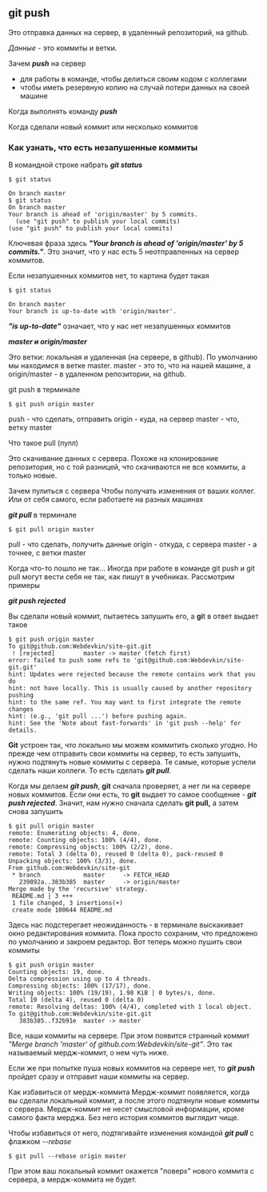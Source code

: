 ## git push 

Это отправка данных на сервер, в удаленный репозиторий, на github. 

*Данные* - это коммиты и ветки.

Зачем ***push*** на сервер
- для работы в команде, чтобы делиться своим кодом с коллегами
- чтобы иметь резервную копию на случай потери данных на своей машине


Когда выполнять команду ***push***

Когда сделали новый коммит или несколько коммитов

### Как узнать, что есть незапушенные коммиты

В командной строке набрать ***git status***


    $ git status
    
    On branch master
    $ git status
    On branch master
    Your branch is ahead of 'origin/master' by 5 commits.
      (use "git push" to publish your local commits)
    (use "git push" to publish your local commits)

Ключевая фраза здесь ***"Your branch is ahead of 'origin/master' by 5 commits."***. Это значит, что у нас есть 5 неотправленных на сервер коммитов.

 Если незапушенных коммитов нет, то картина будет такая


    $ git status
    
    On branch master
    Your branch is up-to-date with 'origin/master'.


***"is up-to-date"*** означает, что у нас нет незапушенных коммитов

***master и origin/master***

Это ветки: локальная и удаленная (на сервере, в github). По умолчанию мы находимся в ветке master. 
 master - это то, что на нашей машине, а origin/master - в удаленном репозитории, на github.

git push в терминале

    $ git push origin master

push - что сделать, отправить
origin - куда, на сервер
master - что, ветку master

Что такое pull (пулл)

Это скачивание данных с сервера. Похоже на клонирование репозитория, но с той разницей, что скачиваются не все коммиты, а только новые.

Зачем пулиться с сервера
Чтобы получать изменения от ваших коллег. Или от себя самого, если работаете на разных машинах

***git pull*** в терминале

    $ git pull origin master

pull - что сделать, получить данные
origin - откуда, с сервера
master - а точнее, с ветки master

Когда что-то пошло не так...
Иногда при работе в команде git push и git pull могут вести себя не так, как пишут в учебниках. Рассмотрим примеры

***git push rejected***

Вы сделали новый коммит, пытаетесь запушить его, а **gi**t в ответ выдает такое


    $ git push origin master
    To git@github.com:Webdevkin/site-git.git
     ! [rejected]        master -> master (fetch first)
    error: failed to push some refs to 'git@github.com:Webdevkin/site-git.git'
    hint: Updates were rejected because the remote contains work that you do
    hint: not have locally. This is usually caused by another repository pushing
    hint: to the same ref. You may want to first integrate the remote changes
    hint: (e.g., 'git pull ...') before pushing again.
    hint: See the 'Note about fast-forwards' in 'git push --help' for details.


**Git** устроен так, что локально мы можем коммитить сколько угодно. Но прежде чем отправить свои коммиты на сервер, то есть запушить, нужно подтянуть новые коммиты с сервера. Те самые, которые успели сделать наши коллеги. То есть сделать ***git pull***.

Когда мы делаем ***git push***, **git** сначала проверяет, а нет ли на сервере новых коммитов. Если они есть, то **git** выдает то самое сообщение - ***git push rejected***. Значит, нам нужно сначала сделать **git pull,** а затем снова запушить


    $ git pull origin master
    remote: Enumerating objects: 4, done.
    remote: Counting objects: 100% (4/4), done.
    remote: Compressing objects: 100% (2/2), done.
    remote: Total 3 (delta 0), reused 0 (delta 0), pack-reused 0
    Unpacking objects: 100% (3/3), done.
    From github.com:Webdevkin/site-git
     * branch            master     -> FETCH_HEAD
       239892a..383b385  master     -> origin/master
    Merge made by the 'recursive' strategy.
     README.md | 3 +++
     1 file changed, 3 insertions(+)
     create mode 100644 README.md

Здесь нас подстерегает неожиданность - в терминале выскакивает окно редактирования коммита. Пока просто сохраним, что предложено по умолчанию и закроем редактор. Вот теперь можно пушить свои коммиты


    $ git push origin master 
    Counting objects: 19, done.
    Delta compression using up to 4 threads.
    Compressing objects: 100% (17/17), done.
    Writing objects: 100% (19/19), 1.98 KiB | 0 bytes/s, done.
    Total 19 (delta 4), reused 0 (delta 0)
    remote: Resolving deltas: 100% (4/4), completed with 1 local object.
    To git@github.com:Webdevkin/site-git.git
       383b385..f32b91e  master -> master

Все, наши коммиты на сервере. При этом появится странный коммит *"Merge branch 'master' of github.com:Webdevkin/site-git"*. Это так называемый мердж-коммит, о нем чуть ниже.

Если же при попытке пуша новых коммитов на сервере нет, то ***git push*** пройдет сразу и отправит наши коммиты на сервер.

Как избавиться от мердж-коммита
Мердж-коммит появляется, когда вы сделали локальный коммит, а после этого подтянули новые коммиты с сервера. Мердж-коммит не несет смысловой информации, кроме самого факта мерджа. Без него история коммитов выглядит чище.

Чтобы избавиться от него, подтягивайте изменения командой ***git pull*** с флажком *--rebase*


    $ git pull --rebase origin master 

При этом ваш локальный коммит окажется "поверх" нового коммита с сервера, а мердж-коммита не будет. 
